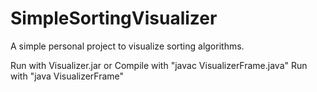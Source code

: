 # SimpleSortingVisualizer
A simple personal project to visualize sorting algorithms.

Run with Visualizer.jar
or
Compile with "javac VisualizerFrame.java"
Run with "java VisualizerFrame"
